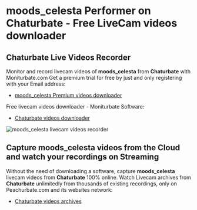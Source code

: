 # moods_celesta Performer on Chaturbate - Free LiveCam videos downloader

## Chaturbate Live Videos Recorder

Monitor and record livecam videos of **moods_celesta** from **Chaturbate** with Moniturbate.com
Get a premium trial for free by just and only registering with your Email address:
* [moods_celesta Premium videos downloader](https://moniturbate.com/request-demo-licence-key.html)

Free livecam videos downloader - Moniturbate Software:
* [Chaturbate videos downloader](https://moniturbate.com/moniturbate-download-software.html)

![moods_celesta livecam videos recorder](https://peachurnet.com/templates/moniturbate-software.png)


## Capture moods_celesta videos from the Cloud and watch your recordings on Streaming

Without the need of downloading a software, capture **moods_celesta** livecam videos from **Chaturbate** 100% online.
Watch Livecam archives from **Chaturbate** unlimitedly from thousands of existing recordings, only on Peachurbate.com and its websites network:
* [Chaturbate videos archives](https://peachurnet.com/)